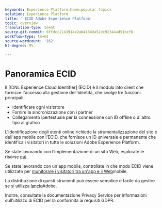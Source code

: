 ```yaml
---
keywords: Experience Platform;home;popular topics
solution: Experience Platform
title: ' ECID Adobe Experience Platform'
topic: overview
translation-type: tm+mt
source-git-commit: 6ffdcc2143914e2ab41843a52dc92344ad51bcfb
workflow-type: tm+mt
source-wordcount: '162'
ht-degree: 9%

---
```



# Panoramica ECID

Il [!DNL Experience Cloud Identifier] (ECID) è il modulo lato client che fornisce l&#39;accesso alla gestione dell&#39;identità, che svolge tre funzioni principali:

- Identificare ogni visitatore
- Fornire la sincronizzazione con i partner
- Collegamento ipertestuale per la connessione con ID offline o di altro tipo al grafico

L&#39;identificazione degli utenti online richiede la strumentalizzazione del sito o dell&#39;app mobile con l&#39;ECID, che fornisce un ID universale e permanente che identifica i visitatori in tutte le soluzioni  Adobe Experience Platform.

Se state lavorando con l’implementazione di un sito Web, esplorate le risorse [qui](https://docs.adobe.com/content/help/it-IT/id-service/using/home.html).

Se state lavorando con un&#39;app mobile, controllate in che modo ECID viene utilizzato per [monitorare i visitatori tra un&#39;app e il Web](https://docs.adobe.com/content/help/en/mobile-services/ios/sdk-reference-ios/hybrid-app.html)mobile.

La distribuzione di questi strumenti può essere semplice e facile da gestire se si utilizza [lancio](https://docs.adobe.com/content/help/it-IT/launch/using/overview.html)Adobe.

Inoltre, consultate la documentazione [](../privacy-service/identity-data.md) Privacy Service per informazioni sull&#39;utilizzo di ECID per la conformità ai requisiti GDPR.

